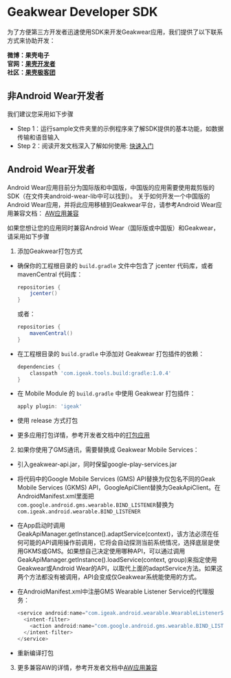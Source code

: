 # Geakwear Developer SDK
为了方便第三方开发者迅速使用SDK来开发Geakwear应用，我们提供了以下联系方式来协助开发：  

**微博：果壳电子**  
**官网：[果壳开发者][igeak-dev]**  
**社区：[果壳极客团][igeak-10w]**  

## 非Android Wear开发者
我们建议您采用如下步骤
* Step 1：运行sample文件夹里的示例程序来了解SDK提供的基本功能，如数据传输和语音输入
* Step 2：阅读开发文档深入了解如何使用: [快速入门][getting-started]

## Android Wear开发者
Android Wear应用目前分为国际版和中国版，中国版的应用需要使用裁剪版的SDK（在文件夹android-wear-lib中可以找到）。
关于如何开发一个中国版的Android Wear应用，并将此应用移植到Geakwear平台，请参考Android Wear应用兼容文档：
[AW应用兼容][gms-compact]

如果您想让您的应用同时兼容Android Wear（国际版或中国版）和Geakwear，请采用如下步骤

1. 添加Geakwear打包方式
  * 确保你的工程根目录的 `build.gradle` 文件中包含了 jcenter 代码库，或者 mavenCentral 代码库：

    ``` gradle
    repositories {
        jcenter()
    }
    ```
    或者：
    ``` gradle
    repositories {
        mavenCentral()
    }
    ```

  * 在工程根目录的 `build.gradle` 中添加对 Geakwear 打包插件的依赖：

    ``` gradle
    dependencies {
        classpath 'com.igeak.tools.build:gradle:1.0.4'
    }
    ```

  * 在 Mobile Module 的 `build.gradle` 中使用 Geakwear 打包插件：

    ``` gradle
    apply plugin: 'igeak'
    ```
    
  * 使用 release 方式打包
  * 更多应用打包详情，参考开发者文档中的[打包应用][pack-apps]

2. 如果你使用了GMS通讯，需要替换成 Geakwear Mobile Services：
  * 引入geakwear-api.jar，同时保留google-play-services.jar
  * 将代码中的Google Mobile Services (GMS) API替换为仅包名不同的Geak Mobile Services (GKMS) API，GoogleApiClient替换为GeakApiClient。在AndroidManifest.xml里面把`com.google.android.gms.wearable.BIND_LISTENER`替换为`com.igeak.android.wearable.BIND_LISTENER`
  * 在App启动时调用GeakApiManager.getInstance().adaptService(context)，该方法必须在任何可能的API调用操作前调用，它将会自动探测当前系统情况，选择底层是使用GKMS或GMS。如果想自己决定使用哪种API，可以通过调用GeakApiManager.getInstance().loadService(context, group)来指定使用Geakwear或Android Wear的API，以取代上面的adaptService方法。如果这两个方法都没有被调用，API会变成仅Geakwear系统能使用的方式。
  * 在AndroidManifest.xml中注册GMS Wearable Listener Service的代理服务：

    ```java
    <service android:name="com.igeak.android.wearable.WearableListenerServiceGoogleImpl">
      <intent-filter>
        <action android:name="com.google.android.gms.wearable.BIND_LISTENER" />
      </intent-filter>
    </service> 
    ```
* 重新编译打包

3. 更多兼容AW的详情，参考开发者文档中[AW应用兼容][gms-compact]

[igeak-dev]: http://developer.igeak.com/
[igeak-10w]: http://10w.igeak.com/
[getting-started]: /doc/getting-started.md
[gms-compact]: /doc/gms-compact.md
[pack-apps]: /doc/getting-started.md#打包应用
